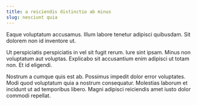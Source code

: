 ```yaml
---
title: a reiciendis distinctio ab minus
slug: nesciunt quia
---
```


Eaque voluptatum accusamus. Illum labore tenetur adipisci quibusdam. Sit dolorem non id inventore ut.

Ut perspiciatis perspiciatis in vel sit fugit rerum. Iure sint ipsam. Minus non voluptatum aut voluptas. Explicabo sit accusantium enim adipisci ut totam non. Et id eligendi.

Nostrum a cumque quis est ab. Possimus impedit dolor error voluptates. Modi quod voluptatum quia a nostrum consequatur. Molestias laborum et incidunt ut ad temporibus libero. Magni adipisci reiciendis amet iusto dolor commodi repellat.
